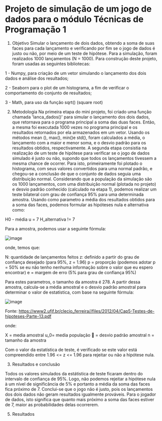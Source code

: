 # Projeto de simulação de um jogo de dados para o módulo Técnicas de Programação 1

1. Objetivo
  Simular o lançamento de dois dados, obtendo a soma de suas faces para cada lançamento e verificando por fim se o jogo de dados é justo ou não, por meio de um teste de hipótese. Para a simulação, foram realizados 1000 lançamentos (N = 1000). 
Para construção deste projeto, foram usadas as seguintes bibliotecas:

  1 - Numpy, para criação de um vetor simulando o lançamento dos dois dados e análise dos resultados; 
  
  2 - Seaborn para o plot de um histograma, a fim de verificar o comportamento do conjunto de resultados;
  
  3 - Math, para uso da função sqrt() (square root)

2. Metodologia
  Na primeira etapa do mini projeto, foi criado uma função chamada 'lanca_dados()' para simular o lançamento dos dois dados, que retornava para o programa principal a soma das duas faces. Então, a mesma foi executada 1000 vezes no programa principal e os resultados retornados por ela armazenados em um vetor. Usando os métodos mean (), max(), min()e std(), foram calculados a média, o lançamento com a maior e menor soma, e o desvio padrão para os resultados obtidos, respectivamente.
  A segunda etapa consistia na realização de um teste de hipótese para verificar se o jogo de dados simulado é justo ou não, supondo que todos os lançamentos tivessem a mesma chance de ocorrer. Para isto, primeiramente foi plotado o histograma, com seus valores convertidos para uma normal padrão, e chegou-se a conclusão de que o conjunto de dados seguia uma distribuição normal. Considerando que a população da simulação são os 1000 lançamentos, com uma distribuição normal (plotada no projeto) e desvio padrão conhecido (calculado na etapa 1), podemos realizar um teste bilateral com grau de confiança 95% para uma determinada amostra. Usando como parametro a média dos resultados obtidos para a soma das faces, podemos formular as hipóteses nula e alternativa como:

H0 - média u = 7
H_alternativa != 7

Para a amostra, podemos usar a seguinte fórmula:

![image](https://github.com/camargo-vinicius/Projeto_Tecnicas_Prog_1/assets/89496385/6a32a1f6-6278-4f5e-a1d8-3867a2b0d919)

onde, temos que:

N: quantidade de lançamentos feitos
z: definido a partir do grau de confiança desejado (para 95%, z = 1.96)
p = proporção (podemos adotar p = 50% se eu não tenho nenhuma informação sobre o valor que eu espero encontrar)
e = margem de erro (5% para grau de confiança 95%)

Para estes parametros, o tamanho da amostra é 278. A partir dessa amostra, calcula-se a média amostral e o desvio padrão amostral para determinar o valor de estatística, com base na seguinte fórmula:

![image](https://github.com/camargo-vinicius/Projeto_Tecnicas_Prog_1/assets/89496385/7d75fa63-6eb4-4e22-802d-b609cf860070)

Fonte: https://www2.ufjf.br/clecio_ferreira//files/2012/04/Cap5-Testes-de-hipoteses-Parte-13.pdf

onde:

X = media amostral
u_0= media população
 = desvio padrão amostral
n = tamanho da amostra

Com o valor da estatística de teste, é verificado se este valor está compreendido entre 1.96 <= z <= 1.96 para rejeitar ou não a hipótese nula.

3. Resultados e conclusão

Todos os valores simulados da estátistica de teste ficaram dentro do intervalo de confiança de 95%. Logo, não podemos rejeitar a hipótese nula à um nível de significância de 5% e portanto a média da soma das faces fica próximo de 7.
Conclui-se que o jogo não é justo, pois os lançamentos dos dois dados não geram resultados igualmente prováveis. Para o jogador de dados, isto significa que quanto mais próximo a soma das faces estiver de 7, maior as probabilidades 
delas ocorrerem.







5. Resultados
